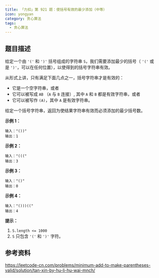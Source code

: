 ```yaml
---
title: 「力扣」第 921 题：使括号有效的最少添加（中等）
icon: yongyan
category: 贪心算法
tags:
  - 贪心算法
---
```



## 题目描述

给定一个由 `'('` 和 `')'` 括号组成的字符串 `S`，我们需要添加最少的括号（ `'('` 或是 `')'`，可以在任何位置），以使得到的括号字符串有效。

从形式上讲，只有满足下面几点之一，括号字符串才是有效的：

- 它是一个空字符串，或者
- 它可以被写成 `AB` （`A` 与 `B` 连接）, 其中 `A` 和 `B` 都是有效字符串，或者
- 它可以被写作 `(A)`，其中 `A` 是有效字符串。

给定一个括号字符串，返回为使结果字符串有效而必须添加的最少括号数。

**示例 1：**

```
输入："())"
输出：1
```

**示例 2：**

```
输入："((("
输出：3
```

**示例 3：**

```
输入："()"
输出：0
```

**示例 4：**

```
输入："()))(("
输出：4
```

**提示：**

1. `S.length <= 1000`
2. `S` 只包含 `'('` 和 `')'` 字符。

## 参考资料

https://leetcode-cn.com/problems/minimum-add-to-make-parentheses-valid/solution/tan-xin-by-hu-li-hu-wai-mnch/



